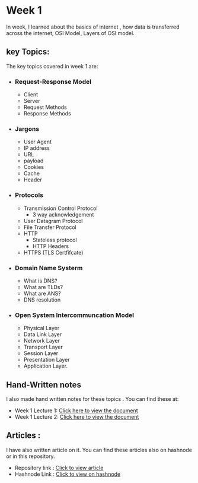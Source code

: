 # Week 1 
  In week, I learned about the basics of internet  , how data is transferred across the internet, OSI Model, Layers of OSI model.
  
 ## key Topics: 
  The key topics covered in week 1 are:

+ ### Request-Response Model
  + Client
  + Server
  + Request Methods
  + Response Methods 
+ ### Jargons
   + User Agent
   + IP address
   + URL 
   + payload
   + Cookies
   + Cache
   + Header
+ ### Protocols
   + Transmission Control Protocol
     + 3 way acknowledgement
   + User Datagram Protocol
   + File Transfer Protocol
   + HTTP
     + Stateless protocol
     + HTTP Headers
   + HTTPS (TLS Certfifcate)

+ ### Domain Name Systerm
    + What is DNS?
    + What are TLDs?
    + What are ANS?
    + DNS resolution
+ ### Open System Intercommuncation Model 
  + Physical Layer
  + Data Link Layer 
  + Network Layer
  + Transport Layer
  + Session Layer
  + Presentation Layer
  + Application Layer.

## Hand-Written notes
I also made hand written notes for these topics . You can find these at:
 + Week 1 Lecture 1: [Click here to view the document](./Web%20Dev%20Cohort%20Week%201%20Lecture%202%20Notes.pdf)
 + Week 1 Lecture 2: [Click here to view the document](./Web%20Dev%20Cohort%20Week%201%20Lecture%202%20Notes.pdf)

## Articles :
 I have also written article on it. You can find these articles also on hashnode or in this repository.
 + Repository link : [Click to view article](Article%20no%201.md)
 + Hashnode Link : [Click to view on hashnode](https://working-ofinternet.hashnode.dev/working-of-internet)
